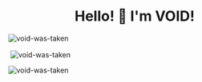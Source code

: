 <h1 align="center">Hello! 👋 I'm VOID!</h1>
<p align="left"> <img src="https://komarev.com/ghpvc/?username=void-was-taken&label=Profile%20views&color=0e75b6&style=flat" alt="void-was-taken" /> </p>
<p>&nbsp;<img align="center" src="https://github-readme-stats.vercel.app/api?username=void-was-taken&show_icons=true&theme=dark&locale=en" alt="void-was-taken" /></p>
<p><img align="center" src="https://github-readme-streak-stats.herokuapp.com/?user=void-was-taken&theme=dark" alt="void-was-taken" /></p>
